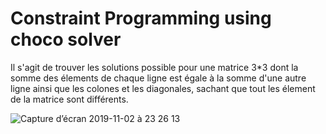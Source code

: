 # Constraint Programming using choco solver
Il s'agit de trouver les solutions possible pour une matrice 3*3 dont la somme des élements de chaque ligne est égale à la somme d'une autre ligne ainsi que les colones et les diagonales, sachant que tout les élement de la matrice sont différents.


![Capture d’écran 2019-11-02 à 23 26 13](https://user-images.githubusercontent.com/22420836/68077681-56058680-fdc8-11e9-9ffd-c8b63f2f26e8.png)

